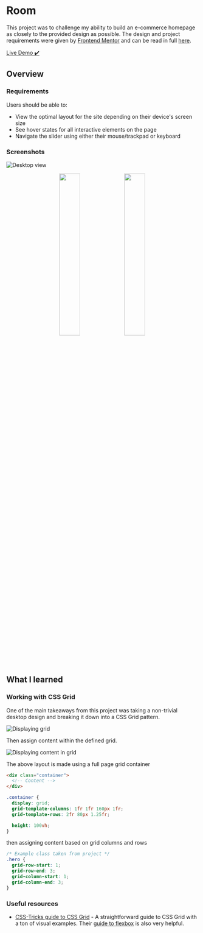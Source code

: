 # Room
This project was to challenge my ability to build an e-commerce homepage as closely to the provided design as possible. 
The design and project requirements were given by [Frontend Mentor](https://www.frontendmentor.io/) and can be read in full [here](https://www.frontendmentor.io/challenges/room-homepage-BtdBY_ENq). 

[Live Demo ✔️](https://briancurrie.github.io/room/)

## Overview

### Requirements

Users should be able to:

- View the optimal layout for the site depending on their device's screen size
- See hover states for all interactive elements on the page
- Navigate the slider using either their mouse/trackpad or keyboard

### Screenshots

![Desktop view](https://i.imgur.com/7VJVzSW.png)

<p align="middle">
  <img src="https://i.imgur.com/Ab5eK9f.png" width="33%" />
  <img src="https://i.imgur.com/lBeL0kC.png" width="33%" /> 
</p>

## What I learned

### Working with CSS Grid

One of the main takeaways from this project was taking a non-trivial desktop design and breaking it down into a CSS Grid pattern.

![Displaying grid](https://i.imgur.com/KmygB49.png)

Then assign content within the defined grid.

![Displaying content in grid](https://i.imgur.com/a9P6yuA.png)

The above layout is made using a full page grid container

```html
<div class="container">
  <!-- Content -->
</div>
```
```css
.container {
  display: grid;
  grid-template-columns: 1fr 1fr 160px 1fr;
  grid-template-rows: 2fr 80px 1.25fr;

  height: 100vh;
}
```
then assigning content based on grid columns and rows
```css
/* Example class taken from project */
.hero {
  grid-row-start: 1;
  grid-row-end: 3;
  grid-column-start: 1;
  grid-column-end: 3;
}
```

### Useful resources

- [CSS-Tricks guide to CSS Grid](https://css-tricks.com/snippets/css/complete-guide-grid/) - A straightforward guide to CSS Grid with a ton of visual examples. Their [guide to flexbox](https://css-tricks.com/snippets/css/a-guide-to-flexbox/) is also very helpful.
